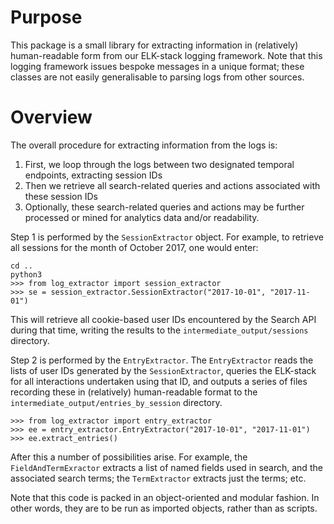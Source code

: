 # Purpose
This package is a small library for extracting information in (relatively) human-readable form from our
ELK-stack logging framework. Note that this logging framework issues bespoke messages in a unique format; these classes are not easily generalisable to parsing logs from other sources.

# Overview

The overall procedure for extracting information from the logs is:

1. First, we loop through the logs between two designated temporal endpoints, extracting session IDs
2. Then we retrieve all search-related queries and actions associated with these session IDs
3. Optionally, these search-related queries and actions may be further processed or mined for analytics data and/or readability.

Step 1 is performed by the `SessionExtractor` object. For example, to retrieve all sessions for the month of October 2017, one would enter:

```
cd ..
python3
>>> from log_extractor import session_extractor
>>> se = session_extractor.SessionExtractor("2017-10-01", "2017-11-01")
```

This will retrieve all cookie-based user IDs encountered by the Search API during that time, writing the results to the `intermediate_output/sessions` directory.

Step 2 is performed by the `EntryExtractor`. The `EntryExtractor` reads the lists of user IDs generated by the `SessionExtractor`, queries the ELK-stack for all interactions undertaken using that ID, and outputs a series of files recording these in (relatively) human-readable format to the `intermediate_output/entries_by_session` directory.

```
>>> from log_extractor import entry_extractor
>>> ee = entry_extractor.EntryExtractor("2017-10-01", "2017-11-01")
>>> ee.extract_entries()
```

After this a number of possibilities arise. For example, the `FieldAndTermExractor` extracts a list of named fields used in search, and the associated search terms; the `TermExtractor` extracts just the terms; etc. 

Note that this code is packed in an object-oriented and modular fashion. In other words, they are to be run as imported objects, rather than as scripts.
